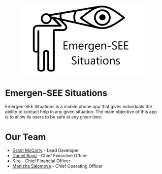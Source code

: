 <p align="center">
<img src="https://github.com/GrantMcCarty/Emergen-SEE-Situations/blob/master/Emergen-SEE.jpg"
alt="Emergen-SEE Situations"
width="400"
/>
</p>

# Emergen-SEE Situations
Emergen-SEE Situations is a mobile phone app that gives individuals the ability to contact help in any given situation. The main objective of this app is to allow its users to be safe at any given time.

# Our Team
* [Grant McCarty](http://www.dropwizard.io/1.0.2/docs/) - Lead Developer
* [Daniel Boyd](https://maven.apache.org/) - Chief Executive Officer
* [Kiro](https://rometools.github.io/rome/) - Chief Financial Officer
* [Manizha Salomova](https://rometools.github.io/rome/) - Chief Operating Officer
